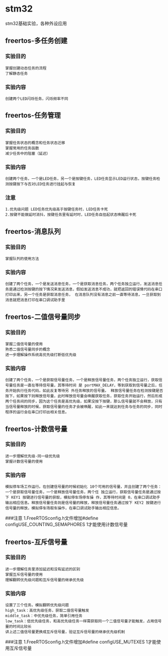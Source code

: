 # stm32
stm32基础实验，各种外设应用

## freertos-多任务创建
### 实验目的
    掌握创建动态任务的流程
    了解静态任务
### 实验内容
    创建两个LED闪烁任务，闪烁频率不同

## freertos-任务管理
### 实验目的
    掌握任务状态的概念和任务状态迁移
    掌握常用的任务函数
    减少任务中的阻塞（延迟）
### 实验内容
    创建两个任务，一个是LED任务，另一个是按键任务，LED任务显示LED运行状态，按键任务检测按键按下与否对LED任务进行挂起与恢复
### 注意
    1.优先级问题 LED任务优先级高于按键任务时，LED任务卡死
    2.按键不能做延时消抖，按键任务里有延时时，LED任务自挂起状态唤醒后卡死

## freertos-消息队列
### 实验目的
    掌握队列的使用方法
### 实验内容
    创建了两个任务，一个是发送消息任务，一个是获取消息任务，两个任务独立运行，发送消息任务是通过检测按键的按下情况来发送消息，假如发送消息不成功，就把返回的错误情代码在串口打印出来，另一个任务是获取消息任务， 在消息队列没有消息之前一直等待消息，一旦获取到消息就把消息打印在串口调试助手里

## freertos-二值信号量同步
### 实验目的
    掌握二值信号量的使用
    熟悉二值信号量同步的概念
    进一步理解操作系统高优先级打断低优先级
### 实验内容
    创建了两个任务，一个是获取信号量任务，一个是释放信号量任务，两个任务独立运行，获取信号量任务是一直在等待信号量，其等待时间 是 portMAX_DELAY，等到获取到信号量之后，任务开始执行任务代码，如此反复等待另 外任务释放的信号量。 释放信号量任务在检测按键是否按下，如果按下则释放信号量，此时释放信号量会唤醒获取任务，获取任务开始运行，然后形成两个任务间的同步，因为这个任务是高优先级，如果没按下按键，那么信号量就不会释放，只有当信号量释放的时候，获取信号量的任务才会被唤醒，如此一来就达到任务与任务的同步，同时程序的运行会在串口打印出相关信息。

## freertos-计数信号量
### 实验目的
    进一步理解优先级-同一级优先级
    掌握计数信号量的使用
### 实验内容
    模拟停车场工作运行。在创建信号量的时候初始化 10个可用的信号量，并且创建了两个任务：一个是获取信号量任务，一个是释放信号量任务，两个任 独立运行，获取信号量任务是通过按下 KEY1 按键进行信号量的获取，模拟停车场停车操 作，其等待时间是 0，在串口调试助手输出相应信息。释放信号量任务则是信号量的释放，释放信号量任务通过按下 KEY2 按键进行信号量的释放，模拟停车场取车操作，在串口调试助手输出相应信息。
###注意
    1.FreeRTOSconfig.h文件增加#define configUSE_COUNTING_SEMAPHORES 	1才能使用计数信号量

## freertos-互斥信号量
### 实验目的
    进一步理解任务里添加延迟和没有延迟的区别
    掌握互斥信号量的使用
    理解翻转优先级问题和互斥信号量的继承优先级
### 实验内容
    设置了三个任务。模拟翻转优先级问题
    high_task：高优先级任务，获取二值信号量触发
    middle_task：中优先级任务，简单引用任务
    low_task：低优先级任务，和高优先级任务一样需获取同一个二值信号量才能触发，占用信号量的时间比较长
    讲上述二值信号量更换成互斥信号量，验证互斥信号量的继承优先级机制
###注意
    1.FreeRTOSconfig.h文件增加#define configUSE_MUTEXES 	1才能使用互斥信号量
